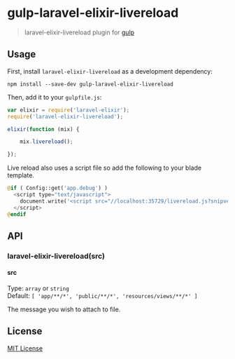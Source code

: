 # gulp-laravel-elixir-livereload
> laravel-elixir-livereload plugin for [gulp](https://github.com/wearefractal/gulp)

## Usage

First, install `laravel-elixir-livereload` as a development dependency:

```shell
npm install --save-dev gulp-laravel-elixir-livereload
```

Then, add it to your `gulpfile.js`:

```javascript
var elixir = require('laravel-elixir');
require('laravel-elixir-livereload');

elixir(function (mix) {

    mix.livereload();

});
```

Live reload also uses a script file so add the following to your blade template.

```php
@if ( Config::get('app.debug') )
  <script type="text/javascript">
    document.write('<script src="//localhost:35729/livereload.js?snipver=1" type="text/javascript"><\/script>')
  </script>
@endif
```

## API

### laravel-elixir-livereload(src)

#### src
Type: `array` or `string`  
Default: `[
              'app/**/*',
              'public/**/*',
              'resources/views/**/*'
          ]`

The message you wish to attach to file.


## License

[MIT License](http://en.wikipedia.org/wiki/MIT_License)

[npm-url]: https://npmjs.org/package/laravel-elixir-livereload
[npm-image]: https://badge.fury.io/js/laravel-elixir-livereload.png


